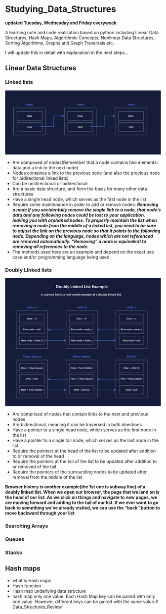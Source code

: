 # Studying_Data_Structures
**updated Tuesday, Wednesday and Friday everyweek**

A learning note and code realization based on python including Linear Data Structures, Hash Maps, Algorithmic Concepts, Nonlinear Data Structures,
Sorting Algorithms, Graphs and Graph Traversals etc.

I will update this in detail with explanation in the next steps... 
## Linear Data Structures
### Linked lists
![img.png](img.png)
- Are composed of nodes(Remember that a node contains two elements: data
  and a link to the next node)
- Nodes containes a link to the previous node  (and also the previous node for bidirectional linked lists)
- Can be unidirectional or bidirectional
- Are a basic data structure, and form the basis for many other data structures
- Have a single head node, which serves as the first node in the list
- Require some maintenance in order to add or remove nodes: 
  ***Removing a node
  If you accidentally remove the single link to a node, that node’s data and any following nodes could be lost to your application, leaving you with orphaned nodes. To properly maintain the list when removing a node from the middle of a linked list, you need to be sure to adjust the link on the previous node so that it points to the following node. Depending on the language, nodes which are not referenced are removed automatically. “Removing” a node is equivalent to removing all references to the node.***
- The methods used here are an example and depend on the exact use case and/or programming language being used


### Doubly LInked lists
![img_1.png](img_1.png)
- Are comprised of nodes that contain links to the next and previous nodes
- Are bidirectional, meaning it can be traversed in both directions
- Have a pointer to a single head node, which serves as the first node in the list
- Have a pointer to a single tail node, which serves as the last node in the list
- Require the pointers at the head of the list to be updated after addition to or removal of the head
- Require the pointers at the tail of the list to be updated after addition to or removed of the tail
- Require the pointers of the surrounding nodes to be updated after removal from the middle of the list

**Browser history is another example(the 1st one is subway line) of a doubly linked list. When we open our browser, the page that we land on is the head of our list. As we click on things and navigate to new pages, we are moving forward and adding to the tail of our list. If we ever want to go back to something we’ve already visited, we can use the “back” button to move backward through your list**
### Searching Arrays

### Queues
### Stacks

## Hash maps
- what is Hash maps
- Hash function
- Hash map underlying data structure
- hash map only one value: Each Hash Map key can be paired with only one value. However, different keys can be paired with the same value.# Data_Structures_Review
